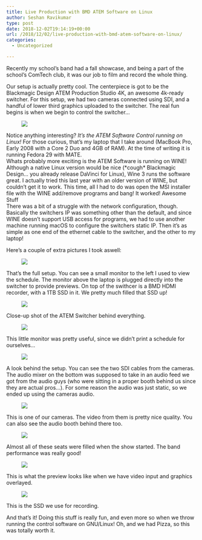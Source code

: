 ```yaml
---
title: Live Production with BMD ATEM Software on Linux
author: Seshan Ravikumar
type: post
date: 2018-12-02T19:14:19+00:00
url: /2018/12/02/live-production-with-bmd-atem-software-on-linux/
categories:
  - Uncategorized

---
```

Recently my school&#8217;s band had a fall showcase, and being a part of the school&#8217;s ComTech club, it was our job to film and record the whole thing. 

Our setup is actually pretty cool. The centerpiece is got to be the Blackmagic Design ATEM Production Studio 4K, an awesome 4k-ready switcher. For this setup, we had two cameras connected using SDI, and a handful of lower third graphics uploaded to the switcher. The real fun begins is when we begin to control the switcher&#8230; <figure class="wp-block-image">

![][1] </figure> 

Notice anything interesting? _It&#8217;s the ATEM Software Control running on Linux!_ For those curious, that&#8217;s my laptop that I take around (MacBook Pro, Early 2008 with a Core 2 Duo and 4GB of RAM). At the time of writing it is running Fedora 29 with MATE.  
Whats probably more exciting is the ATEM Software is running on WINE! Although a native Linux version would be nice (\*cough\* Blackmagic Design&#8230; you already release DaVinci for Linux), Wine 3 runs the software great. I actually tried this last year with an older version of WINE, but couldn&#8217;t get it to work. This time, all I had to do was open the MSI installer file with the WINE add/remove programs and bang! It worked! Awesome Stuff  
There was a bit of a struggle with the network configuration, though. Basically the switchers IP was something other than the default, and since WINE doesn&#8217;t support USB access for programs, we had to use another machine running macOS to configure the switchers static IP. Then it&#8217;s as simple as one end of the ethernet cable to the switcher, and the other to my laptop! 

Here&#8217;s a couple of extra pictures I took aswell: <figure class="wp-block-image">

![][2] </figure> 

That&#8217;s the full setup. You can see a small monitor to the left I used to view the schedule. The monitor above the laptop is plugged directly into the switcher to provide previews. On top of the swithcer is a BMD HDMI recorder, with a 1TB SSD in it. We pretty much filled that SSD up! 

<figure class="wp-block-image">

![][3] </figure> 

Close-up shot of the ATEM Switcher behind everything. 

<figure class="wp-block-image">

![][4] </figure> 

This little monitor was pretty useful, since we didn&#8217;t print a schedule for ourselves&#8230; 

<figure class="wp-block-image">

![][5] </figure> 

A look behind the setup. You can see the two SDI cables from the cameras. The audio mixer on the bottom was supposed to take in an audio feed we got from the audio guys (who were sitting in a proper booth behind us since they are actual pros&#8230;). For some reason the audio was just static, so we ended up using the cameras audio. 

<figure class="wp-block-image">

![][6] </figure> 

This is one of our cameras. The video from them is pretty nice quality. You can also see the audio booth behind there too. 

<figure class="wp-block-image">

![][7] </figure> 

Almost all of these seats were filled when the show started. The band performance was really good! 

<figure class="wp-block-image">

![][8] </figure> 

This is what the preview looks like when we have video input and graphics overlayed. 

<figure class="wp-block-image">

![][9] </figure> 

This is the SSD we use for recording. 

And that&#8217;s it! Doing this stuff is really fun, and even more so when we throw running the control software on GNU/Linux! Oh, and we had Pizza, so this was totally worth it.

 [1]: http://legacy.seshan.xyz/flow/files/WP_20181128_17_07_40_Rich.jpg
 [2]: http://legacy.seshan.xyz/flow/files/WP_20181128_17_22_29_Rich.jpg
 [3]: http://legacy.seshan.xyz/flow/files/WP_20181128_18_22_18_Rich.jpg
 [4]: http://legacy.seshan.xyz/flow/files/WP_20181128_18_22_48_Rich.jpg
 [5]: http://legacy.seshan.xyz/flow/files/WP_20181128_18_23_04_Rich.jpg
 [6]: http://legacy.seshan.xyz/flow/files/WP_20181128_18_23_11_Rich.jpg
 [7]: http://legacy.seshan.xyz/flow/files/WP_20181128_18_23_19_Rich.jpg
 [8]: http://legacy.seshan.xyz/flow/files/WP_20181128_18_47_59_Rich.jpg
 [9]: http://legacy.seshan.xyz/flow/files/WP_20181128_21_35_21_Rich.jpg